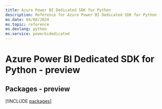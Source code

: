 ```yaml
---
title: Azure Power BI Dedicated SDK for Python
description: Reference for Azure Power BI Dedicated SDK for Python
ms.date: 04/08/2024
ms.topic: reference
ms.devlang: python
ms.service: powerbidedicated
---
```

# Azure Power BI Dedicated SDK for Python - preview
## Packages - preview
[!INCLUDE [packages](power-bi-dedicated-index.md)]